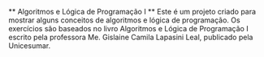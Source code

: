** Algoritmos e Lógica de Programação I **
Este é um projeto criado para mostrar alguns conceitos de algoritmos e lógica de programação.
Os exercícios são baseados no livro Algoritmos e Lógica de Programação I escrito pela professora Me.
Gislaine Camila Lapasini Leal, publicado pela Unicesumar.
